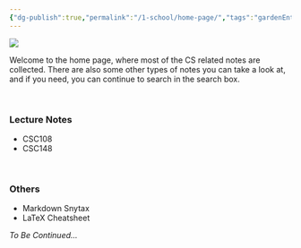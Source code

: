 ```yaml
---
{"dg-publish":true,"permalink":"/1-school/home-page/","tags":"gardenEntry"}
---
```


![](https://i.imgur.com/KIjQXsf.jpg)

Welcome to the home page, where most of the CS related notes are collected. There are also some other types of notes you can take a look at, and if you need, you can continue to search in the search box.

&nbsp;

### Lecture Notes
* CSC108
* CSC148

&nbsp;

### Others
* Markdown Snytax
* LaTeX Cheatsheet

*To Be Continued...*